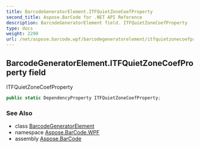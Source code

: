 ```yaml
---
title: BarcodeGeneratorElement.ITFQuietZoneCoefProperty
second_title: Aspose.BarCode for .NET API Reference
description: BarcodeGeneratorElement field. ITFQuietZoneCoefProperty
type: docs
weight: 2290
url: /net/aspose.barcode.wpf/barcodegeneratorelement/itfquietzonecoefproperty/
---
```

## BarcodeGeneratorElement.ITFQuietZoneCoefProperty field

ITFQuietZoneCoefProperty

```csharp
public static DependencyProperty ITFQuietZoneCoefProperty;
```

### See Also

* class [BarcodeGeneratorElement](../)
* namespace [Aspose.BarCode.WPF](../../barcodegeneratorelement/)
* assembly [Aspose.BarCode](../../../)


